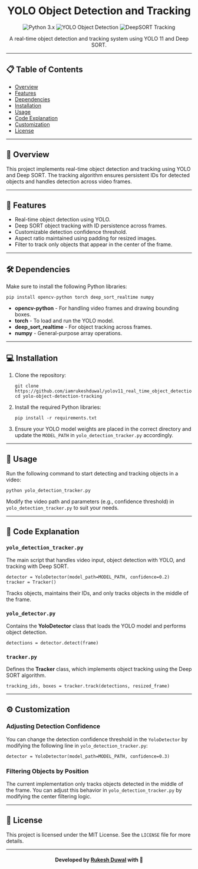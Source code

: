 <h1 align="center">YOLO Object Detection and Tracking</h1>
<p align="center">
  <img src="https://img.shields.io/badge/python-3.x-blue.svg" alt="Python 3.x">
  <img src="https://img.shields.io/badge/YOLO-Object%20Detection-green.svg" alt="YOLO Object Detection">
  <img src="https://img.shields.io/badge/DeepSORT-Tracking-orange.svg" alt="DeepSORT Tracking">
</p>

<p align="center">  
    A real-time object detection and tracking system using YOLO 11 and Deep SORT.
</p>

---

<h2>📋 Table of Contents</h2>
<ul>
  <li><a href="#overview">Overview</a></li>
  <li><a href="#features">Features</a></li>
  <li><a href="#dependencies">Dependencies</a></li>
  <li><a href="#installation">Installation</a></li>
  <li><a href="#usage">Usage</a></li>
  <li><a href="#code-explanation">Code Explanation</a></li>
  <li><a href="#customization">Customization</a></li>
  <li><a href="#license">License</a></li>
</ul>

---

<h2 id="overview">📖 Overview</h2>
<p>
  This project implements real-time object detection and tracking using YOLO and Deep SORT. The tracking algorithm ensures persistent IDs for detected objects and handles detection across video frames.
</p>

---

<h2 id="features">🌟 Features</h2>

<ul>
  <li>Real-time object detection using YOLO.</li>
  <li>Deep SORT object tracking with ID persistence across frames.</li>
  <li>Customizable detection confidence threshold.</li>
  <li>Aspect ratio maintained using padding for resized images.</li>
  <li>Filter to track only objects that appear in the center of the frame.</li>
</ul>

---

<h2 id="dependencies">🛠️ Dependencies</h2>
<p>Make sure to install the following Python libraries:</p>

<pre><code>pip install opencv-python torch deep_sort_realtime numpy</code></pre>

<ul>
  <li><b>opencv-python</b> - For handling video frames and drawing bounding boxes.</li>
  <li><b>torch</b> - To load and run the YOLO model.</li>
  <li><b>deep_sort_realtime</b> - For object tracking across frames.</li>
  <li><b>numpy</b> - General-purpose array operations.</li>
</ul>

---

<h2 id="installation">💻 Installation</h2>

<ol>
  <li>Clone the repository:</li>

<pre><code>git clone https://github.com/iamrukeshduwal/yolov11_real_time_object_detection_with_DeepSORT.git
cd yolo-object-detection-tracking
</code></pre>

  <li>Install the required Python libraries:</li>

<pre><code>pip install -r requirements.txt</code></pre>

  <li>Ensure your YOLO model weights are placed in the correct directory and update the <code>MODEL_PATH</code> in <code>yolo_detection_tracker.py</code> accordingly.</li>
</ol>

---

<h2 id="usage">🚀 Usage</h2>
<p>Run the following command to start detecting and tracking objects in a video:</p>

<pre><code>python yolo_detection_tracker.py</code></pre>

<p>Modify the video path and parameters (e.g., confidence threshold) in <code>yolo_detection_tracker.py</code> to suit your needs.</p>

---

<h2 id="code-explanation">📝 Code Explanation</h2>

<h3><code>yolo_detection_tracker.py</code></h3>
<p>The main script that handles video input, object detection with YOLO, and tracking with Deep SORT.</p>

<pre><code>detector = YoloDetector(model_path=MODEL_PATH, confidence=0.2)
tracker = Tracker()
</code></pre>

<p>Tracks objects, maintains their IDs, and only tracks objects in the middle of the frame.</p>

<h3><code>yolo_detector.py</code></h3>
<p>Contains the <b>YoloDetector</b> class that loads the YOLO model and performs object detection.</p>

<pre><code>detections = detector.detect(frame)
</code></pre>

<h3><code>tracker.py</code></h3>
<p>Defines the <b>Tracker</b> class, which implements object tracking using the Deep SORT algorithm.</p>

<pre><code>tracking_ids, boxes = tracker.track(detections, resized_frame)
</code></pre>

---

<h2 id="customization">⚙️ Customization</h2>

<h3>Adjusting Detection Confidence</h3>

<p>You can change the detection confidence threshold in the <code>YoloDetector</code> by modifying the following line in <code>yolo_detection_tracker.py</code>:</p>

<pre><code>detector = YoloDetector(model_path=MODEL_PATH, confidence=0.3)
</code></pre>

<h3>Filtering Objects by Position</h3>

<p>The current implementation only tracks objects detected in the middle of the frame. You can adjust this behavior in <code>yolo_detection_tracker.py</code> by modifying the center filtering logic.</p>

---

<h2 id="license">📜 License</h2>
<p>This project is licensed under the MIT License. See the <code>LICENSE</code> file for more details.</p>

---

<h4 align="center">Developed by <a href="https://github.com/iamrukeshduwal">Rukesh Duwal</a> with 💖</h4>
